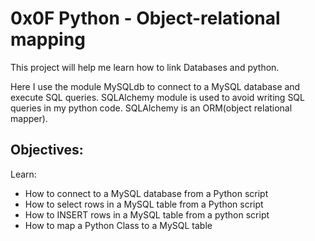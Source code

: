 # 0x0F Python - Object-relational mapping
This project will help me learn how to link Databases and python.

Here I use the module MySQLdb to connect to a MySQL database and execute SQL queries.
SQLAlchemy module is used to avoid writing SQL queries in my python code. SQLAlchemy is an ORM(object relational mapper).

## Objectives:
Learn:
* How to connect to a MySQL database from a Python script
* How to select rows in a MySQL table from a Python script
* How to INSERT rows in a MySQL table from a python script
* How to map a Python Class to a MySQL table
